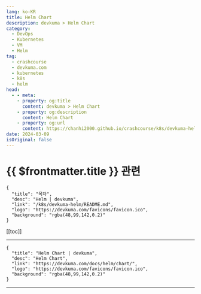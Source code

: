 ```yaml
---
lang: ko-KR
title: Helm Chart
description: devkuma > Helm Chart
category: 
  - DevOps
  - Kubernetes
  - VM
  - Helm
tag: 
  - crashcourse
  - devkuma.com
  - kubernetes
  - k8s
  - helm
head:
  - - meta:
    - property: og:title
      content: devkuma > Helm Chart
    - property: og:description
      content: Helm Chart
    - property: og:url
      content: https://chanhi2000.github.io/crashcourse/k8s/devkuma-helm/chart.html
date: 2024-03-09
isOriginal: false
---
```


# {{ $frontmatter.title }} 관련

```component VPCard
{
  "title": "목차",
  "desc": "Helm | devkuma",
  "link": "/k8s/devkuma-helm/README.md",
  "logo": "https://devkuma.com/favicons/favicon.ico",
  "background": "rgba(48,99,142,0.2)"
}
```

[[toc]]

---

```component VPCard
{
  "title": "Helm Chart | devkuma", 
  "desc": "Helm Chart", 
  "link": "https://devkuma.com/docs/helm/chart/", 
  "logo": "https://devkuma.com/favicons/favicon.ico",
  "background": "rgba(48,99,142,0.2)"
}
```

<!-- TODO: 작성 -->

---
